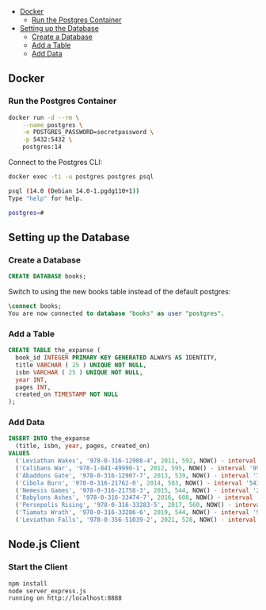 <!-- TOC -->

- [Docker](#docker)
    - [Run the Postgres Container](#run-the-postgres-container)
- [Setting up the Database](#setting-up-the-database)
    - [Create a Database](#create-a-database)
    - [Add a Table](#add-a-table)
    - [Add Data](#add-data)

<!-- /TOC -->


## Docker

### Run the Postgres Container

```bash
docker run -d --rm \
    --name postgres \
    -e POSTGRES_PASSWORD=secretpassword \
    -p 5432:5432 \
    postgres:14
```

Connect to the Postgres CLI:


```bash
docker exec -ti -u postgres postgres psql

psql (14.0 (Debian 14.0-1.pgdg110+1))
Type "help" for help.

postgres=#
```

## Setting up the Database

### Create a Database

```sql
CREATE DATABASE books;
```

Switch to using the new books table instead of the default postgres:


```sql
\connect books;
You are now connected to database "books" as user "postgres".
```


### Add a Table

```sql
CREATE TABLE the_expanse (
  book_id INTEGER PRIMARY KEY GENERATED ALWAYS AS IDENTITY,
  title VARCHAR ( 25 ) UNIQUE NOT NULL,
  isbn VARCHAR ( 25 ) UNIQUE NOT NULL,
  year INT,
  pages INT,
  created_on TIMESTAMP NOT NULL
);
```

### Add Data

```sql
INSERT INTO the_expanse 
  (title, isbn, year, pages, created_on)
VALUES 
  ('Leviathan Wakes', '978-0-316-12908-4', 2011, 592, NOW() - interval '1256 days'),
  ('Calibans War', '978-1-841-49990-1', 2012, 595, NOW() - interval '993 days'),
  ('Abaddons Gate', '978-0-316-12907-7', 2013, 539, NOW() - interval '765 days'),
  ('Cibola Burn', '978-0-316-21762-0', 2014, 583, NOW() - interval '543 days'),
  ('Nemesis Games', '978-0-316-21758-3', 2015, 544, NOW() - interval '267 days'),
  ('Babylons Ashes', '978-0-316-33474-7', 2016, 608, NOW() - interval '189 days'),
  ('Persepolis Rising', '978-0-316-33283-5', 2017, 560, NOW() - interval '122 days'),
  ('Tiamats Wrath', '978-0-316-33286-6', 2019, 544, NOW() - interval '98 days'),
  ('Leviathan Falls', '978-0-356-51039-2', 2021, 528, NOW() - interval '21 days');
 ```
 
 
 ## Node.js Client
 
 ### Start the Client
 
 ```bash
 npm install
 node server_express.js
running on http://localhost:8888
```